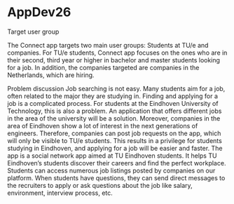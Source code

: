#   AppDev26 
Target user group  

The Connect app targets two main user groups: Students at TU/e and companies. For TU/e students, Connect app focuses on the ones who are in their second, third year or higher in bachelor and master  students looking for a job. In addition, the companies targeted are companies in the Netherlands, which are hiring.  

Problem discussion 
Job searching is not easy. Many students aim for a job, often related to the major they are studying in. Finding and applying for a job is a complicated process. For students at the Eindhoven University of Technology, this is also a problem. An application that offers different jobs in the area of the university will be a solution.
Moreover, companies in the area of Eindhoven show a lot of interest in the next generations of engineers. Therefore, companies can post job requests on the app, which will only be visible to TU/e students. This results in a privilege for students studying in Eindhoven, and applying for a job will be easier and faster. 
The app is a social network app aimed at TU Eindhoven students. It helps TU Eindhoven’s students discover their careers and find the perfect workplace. Students can access numerous job listings posted by companies on our platform. When students have questions, they can send direct messages to the recruiters to apply or ask questions about the job like salary, environment, interview process, etc. 
